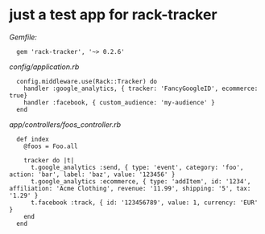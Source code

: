 # just a test app for rack-tracker

*Gemfile:*

```
  gem 'rack-tracker', '~> 0.2.6'
```

*config/application.rb*

```
  config.middleware.use(Rack::Tracker) do
    handler :google_analytics, { tracker: 'FancyGoogleID', ecommerce: true}
    handler :facebook, { custom_audience: 'my-audience' }
  end
```

*app/controllers/foos_controller.rb*

```
  def index
    @foos = Foo.all

    tracker do |t|
      t.google_analytics :send, { type: 'event', category: 'foo', action: 'bar', label: 'baz', value: '123456' }
      t.google_analytics :ecommerce, { type: 'addItem', id: '1234', affiliation: 'Acme Clothing', revenue: '11.99', shipping: '5', tax: '1.29' }
      t.facebook :track, { id: '123456789', value: 1, currency: 'EUR' }
    end
  end
```
